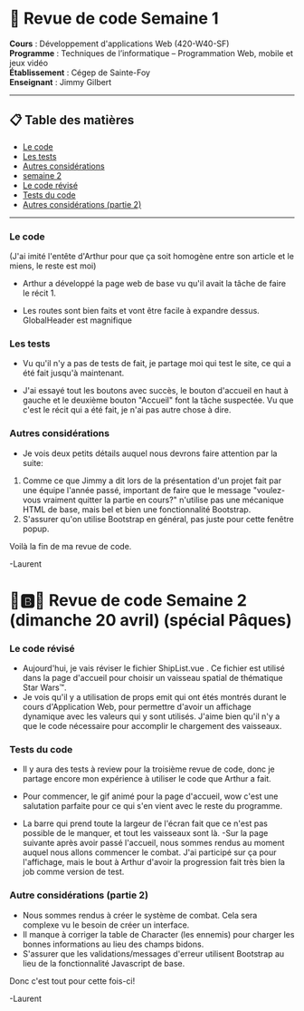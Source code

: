 # 🧪 Revue de code Semaine 1

**Cours** : Développement d'applications Web (420-W40-SF)  
**Programme** : Techniques de l’informatique – Programmation Web, mobile et jeux vidéo  
**Établissement** : Cégep de Sainte-Foy  
**Enseignant** : Jimmy Gilbert  

---

## 📋 Table des matières

   - [Le code](#le-code)
   - [Les tests](#les-tests)
   - [Autres considérations](#autres-considérations)
   - [semaine 2](#semaine-2)
   - [Le code révisé](#le-code-révisé)
   - [Tests du code](#tests-du-code)
   - [Autres considérations (partie 2)](#autres-considérations-partie-2)

---

### Le code
(J'ai imité l'entête d'Arthur pour que ça soit homogène entre son article et le miens, le reste est moi)

- Arthur a développé la page web de base vu qu'il avait la tâche de faire le récit 1.

- Les routes sont bien faits et vont être facile à expandre dessus. GlobalHeader est magnifique


### Les tests

- Vu qu'il n'y a pas de tests de fait, je partage moi qui test le site, ce qui a été fait jusqu'à maintenant.

- J'ai essayé tout les boutons avec succès, le bouton d'accueil en haut à gauche et le deuxième bouton "Accueil" font la
tâche suspectée. Vu que c'est le récit qui a été fait, je n'ai pas autre chose à dire.


### Autres considérations

- Je vois deux petits détails auquel nous devrons faire attention par la suite:

1. Comme ce que Jimmy a dit lors de la présentation d'un projet fait par une équipe l'année passé, important de faire
   que le message "voulez-vous vraiment quitter la partie en cours?" n'utilise pas une mécanique HTML de base, mais bel
   et bien une fonctionnalité Bootstrap.
2. S'assurer qu'on utilise Bootstrap en général, pas juste pour cette fenêtre popup.

Voilà la fin de ma revue de code.

-Laurent



# 🥚🅱️🥚 Revue de code Semaine 2 (dimanche 20 avril) (spécial Pâques)

### Le code révisé
- Aujourd'hui, je vais réviser le fichier ShipList.vue . Ce fichier est utilisé dans la page d'accueil pour choisir un vaisseau spatial de thématique Star Wars™.
- Je vois qu'il y a utilisation de props emit qui ont étés montrés durant le cours d'Application Web, pour permettre d'avoir un affichage dynamique avec les valeurs qui y sont utilisés. J'aime bien qu'il n'y a que le code nécessaire pour accomplir le chargement des vaisseaux.

### Tests du code
- Il y aura des tests à review pour la troisième revue de code, donc je partage encore mon expérience à utiliser le code que Arthur a fait.

- Pour commencer, le gif animé pour la page d'accueil, wow c'est une salutation parfaite pour ce qui s'en vient avec le reste du programme.
- La barre qui prend toute la largeur de l'écran fait que ce n'est pas possible de le manquer, et tout les vaisseaux sont là.
-Sur la page suivante après avoir passé l'accueil, nous sommes rendus au moment auquel nous allons commencer le combat. J'ai participé sur ça pour l'affichage, mais le bout à Arthur d'avoir la progression fait très bien la job comme version de test.

### Autre considérations (partie 2)
- Nous sommes rendus à créer le système de combat. Cela sera complexe vu le besoin de créer un interface.
- Il manque à corriger la table de Character (les ennemis) pour charger les bonnes informations au lieu des champs bidons.
- S'assurer que les validations/messages d'erreur utilisent Bootstrap au lieu de la fonctionnalité Javascript de base.

Donc c'est tout pour cette fois-ci!

-Laurent